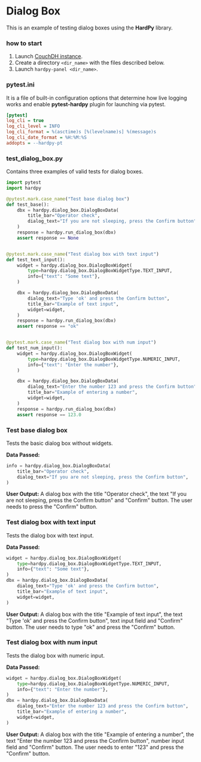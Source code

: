 # Dialog Box

This is an example of testing dialog boxes using the **HardPy** library.

### how to start

1. Launch [CouchDH instance](../documentation/database.md#couchdb-instance).
2. Create a directory `<dir_name>` with the files described below.
3. Launch `hardpy-panel <dir_name>`.

### pytest.ini

It is a file of built-in configuration options that determine how live logging works and
enable **pytest-hardpy** plugin for launching via pytest.

```ini
[pytest]
log_cli = true
log_cli_level = INFO
log_cli_format = %(asctime)s [%(levelname)s] %(message)s
log_cli_date_format = %H:%M:%S
addopts = --hardpy-pt
```

### test_dialog_box.py

Contains three examples of valid tests for dialog boxes.

```python
import pytest
import hardpy

@pytest.mark.case_name("Test base dialog box")
def test_base():
    dbx = hardpy.dialog_box.DialogBoxData(
        title_bar="Operator check",
        dialog_text="If you are not sleeping, press the Confirm button",
    )
    response = hardpy.run_dialog_box(dbx)
    assert response == None


@pytest.mark.case_name("Test dialog box with text input")
def test_text_input():
    widget = hardpy.dialog_box.DialogBoxWidget(
        type=hardpy.dialog_box.DialogBoxWidgetType.TEXT_INPUT,
        info={"text": "Some text"},
    )

    dbx = hardpy.dialog_box.DialogBoxData(
        dialog_text="Type 'ok' and press the Confirm button",
        title_bar="Example of text input",
        widget=widget,
    )
    response = hardpy.run_dialog_box(dbx)
    assert response == "ok"


@pytest.mark.case_name("Test dialog box with num input")
def test_num_input():
    widget = hardpy.dialog_box.DialogBoxWidget(
        type=hardpy.dialog_box.DialogBoxWidgetType.NUMERIC_INPUT,
        info={"text": "Enter the number"},
    )

    dbx = hardpy.dialog_box.DialogBoxData(
        dialog_text="Enter the number 123 and press the Confirm button",
        title_bar="Example of entering a number",
        widget=widget,
    )
    response = hardpy.run_dialog_box(dbx)
    assert response == 123.0
```

### Test base dialog box

Tests the basic dialog box without widgets.

**Data Passed:**
```python
info = hardpy.dialog_box.DialogBoxData(
    title_bar="Operator check",
    dialog_text="If you are not sleeping, press the Confirm button",
)
```
**User Output:**
A dialog box with the title "Operator check", the text "If you are not sleeping,
press the Confirm button" and "Confirm" button.
The user needs to press the "Confirm" button.

### Test dialog box with text input

Tests the dialog box with text input.

**Data Passed:**
```python
widget = hardpy.dialog_box.DialogBoxWidget(
    type=hardpy.dialog_box.DialogBoxWidgetType.TEXT_INPUT,
    info={"text": "Some text"},
)
dbx = hardpy.dialog_box.DialogBoxData(
    dialog_text="Type 'ok' and press the Confirm button",
    title_bar="Example of text input",
    widget=widget,
)
```
**User Output:**
A dialog box with the title "Example of text input", the text "Type 'ok' and
press the Confirm button", text input field and "Confirm" button.
The user needs to type "ok" and press the "Confirm" button.

### Test dialog box with num input

Tests the dialog box with numeric input.

**Data Passed:**
```python
widget = hardpy.dialog_box.DialogBoxWidget(
    type=hardpy.dialog_box.DialogBoxWidgetType.NUMERIC_INPUT,
    info={"text": "Enter the number"},
)
dbx = hardpy.dialog_box.DialogBoxData(
    dialog_text="Enter the number 123 and press the Confirm button",
    title_bar="Example of entering a number",
    widget=widget,
)
```
**User Output:**
A dialog box with the title "Example of entering a number", the text "Enter the number 123 and
press the Confirm button", number input field and "Confirm" button.
The user needs to enter "123" and press the "Confirm" button.
